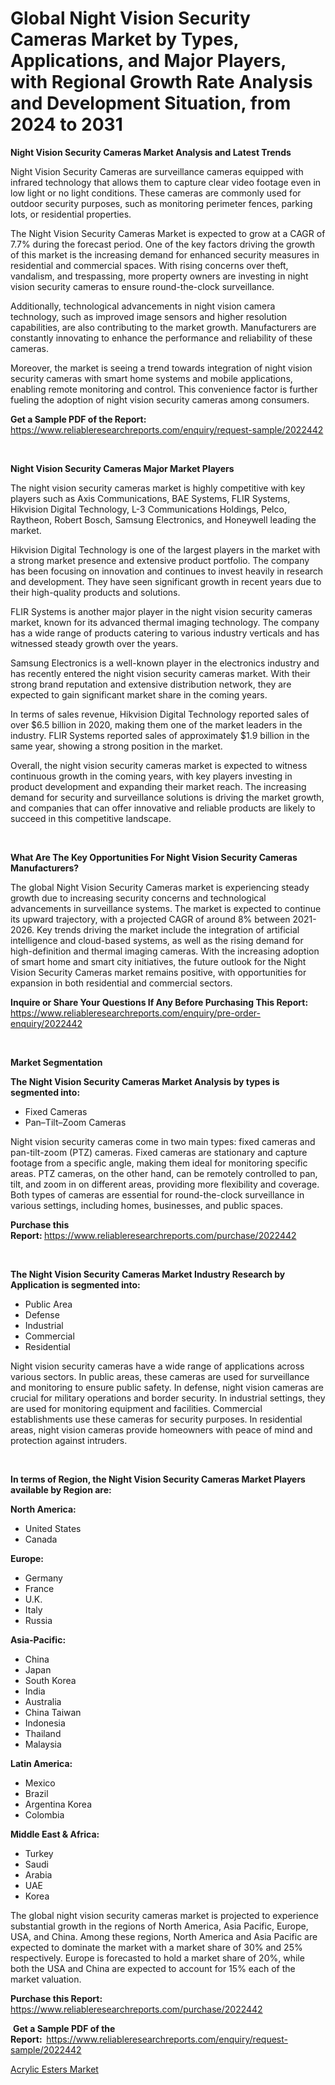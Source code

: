 <p><h1>Global Night Vision Security Cameras Market by Types, Applications, and Major Players, with Regional Growth Rate Analysis and Development Situation, from 2024 to 2031</h1></p><p><strong>Night Vision Security Cameras Market Analysis and Latest Trends</strong></p>
<p><p>Night Vision Security Cameras are surveillance cameras equipped with infrared technology that allows them to capture clear video footage even in low light or no light conditions. These cameras are commonly used for outdoor security purposes, such as monitoring perimeter fences, parking lots, or residential properties.</p><p>The Night Vision Security Cameras Market is expected to grow at a CAGR of 7.7% during the forecast period. One of the key factors driving the growth of this market is the increasing demand for enhanced security measures in residential and commercial spaces. With rising concerns over theft, vandalism, and trespassing, more property owners are investing in night vision security cameras to ensure round-the-clock surveillance.</p><p>Additionally, technological advancements in night vision camera technology, such as improved image sensors and higher resolution capabilities, are also contributing to the market growth. Manufacturers are constantly innovating to enhance the performance and reliability of these cameras.</p><p>Moreover, the market is seeing a trend towards integration of night vision security cameras with smart home systems and mobile applications, enabling remote monitoring and control. This convenience factor is further fueling the adoption of night vision security cameras among consumers.</p></p>
<p><strong>Get a Sample PDF of the Report:&nbsp;</strong> <a href="https://www.reliableresearchreports.com/enquiry/request-sample/2022442">https://www.reliableresearchreports.com/enquiry/request-sample/2022442</a></p>
<p>&nbsp;</p>
<p><strong>Night Vision Security Cameras Major Market Players</strong></p>
<p><p>The night vision security cameras market is highly competitive with key players such as Axis Communications, BAE Systems, FLIR Systems, Hikvision Digital Technology, L-3 Communications Holdings, Pelco, Raytheon, Robert Bosch, Samsung Electronics, and Honeywell leading the market.</p><p>Hikvision Digital Technology is one of the largest players in the market with a strong market presence and extensive product portfolio. The company has been focusing on innovation and continues to invest heavily in research and development. They have seen significant growth in recent years due to their high-quality products and solutions.</p><p>FLIR Systems is another major player in the night vision security cameras market, known for its advanced thermal imaging technology. The company has a wide range of products catering to various industry verticals and has witnessed steady growth over the years.</p><p>Samsung Electronics is a well-known player in the electronics industry and has recently entered the night vision security cameras market. With their strong brand reputation and extensive distribution network, they are expected to gain significant market share in the coming years.</p><p>In terms of sales revenue, Hikvision Digital Technology reported sales of over $6.5 billion in 2020, making them one of the market leaders in the industry. FLIR Systems reported sales of approximately $1.9 billion in the same year, showing a strong position in the market.</p><p>Overall, the night vision security cameras market is expected to witness continuous growth in the coming years, with key players investing in product development and expanding their market reach. The increasing demand for security and surveillance solutions is driving the market growth, and companies that can offer innovative and reliable products are likely to succeed in this competitive landscape.</p></p>
<p>&nbsp;</p>
<p><strong>What Are The Key Opportunities For Night Vision Security Cameras Manufacturers?</strong></p>
<p><p>The global Night Vision Security Cameras market is experiencing steady growth due to increasing security concerns and technological advancements in surveillance systems. The market is expected to continue its upward trajectory, with a projected CAGR of around 8% between 2021-2026. Key trends driving the market include the integration of artificial intelligence and cloud-based systems, as well as the rising demand for high-definition and thermal imaging cameras. With the increasing adoption of smart home and smart city initiatives, the future outlook for the Night Vision Security Cameras market remains positive, with opportunities for expansion in both residential and commercial sectors.</p></p>
<p><strong>Inquire or Share Your Questions If Any Before Purchasing This Report:</strong> <a href="https://www.reliableresearchreports.com/enquiry/pre-order-enquiry/2022442">https://www.reliableresearchreports.com/enquiry/pre-order-enquiry/2022442</a></p>
<p>&nbsp;</p>
<p><strong>Market Segmentation</strong></p>
<p><strong>The Night Vision Security Cameras Market Analysis by types is segmented into:</strong></p>
<p><ul><li>Fixed Cameras</li><li>Pan–Tilt–Zoom Cameras</li></ul></p>
<p><p>Night vision security cameras come in two main types: fixed cameras and pan-tilt-zoom (PTZ) cameras. Fixed cameras are stationary and capture footage from a specific angle, making them ideal for monitoring specific areas. PTZ cameras, on the other hand, can be remotely controlled to pan, tilt, and zoom in on different areas, providing more flexibility and coverage. Both types of cameras are essential for round-the-clock surveillance in various settings, including homes, businesses, and public spaces.</p></p>
<p><strong>Purchase this Report:&nbsp;</strong><a href="https://www.reliableresearchreports.com/purchase/2022442">https://www.reliableresearchreports.com/purchase/2022442</a></p>
<p>&nbsp;</p>
<p><strong>The Night Vision Security Cameras Market Industry Research by Application is segmented into:</strong></p>
<p><ul><li>Public Area</li><li>Defense</li><li>Industrial</li><li>Commercial</li><li>Residential</li></ul></p>
<p><p>Night vision security cameras have a wide range of applications across various sectors. In public areas, these cameras are used for surveillance and monitoring to ensure public safety. In defense, night vision cameras are crucial for military operations and border security. In industrial settings, they are used for monitoring equipment and facilities. Commercial establishments use these cameras for security purposes. In residential areas, night vision cameras provide homeowners with peace of mind and protection against intruders.</p></p>
<p>&nbsp;</p>
<p><strong>In terms of Region, the Night Vision Security Cameras Market Players available by Region are:</strong></p>
<p>
    <p> <strong> North America: </strong>
        <ul>
            <li>United States</li>
            <li>Canada</li>
        </ul>
        </p> 
    <p> <strong> Europe: </strong>
        <ul>
            <li>Germany</li>
            <li>France</li>
            <li>U.K.</li>
            <li>Italy</li>
            <li>Russia</li>
        </ul>
        </p> 
    <p> <strong> Asia-Pacific: </strong>
        <ul>
            <li>China</li>
            <li>Japan</li>
            <li>South Korea</li>
            <li>India</li>
            <li>Australia</li>
            <li>China Taiwan</li>
            <li>Indonesia</li>
            <li>Thailand</li>
            <li>Malaysia</li>
        </ul>
        </p> 
    <p> <strong> Latin America: </strong>
        <ul>
            <li>Mexico</li>
            <li>Brazil</li>
            <li>Argentina Korea</li>
            <li>Colombia</li>
        </ul>
        </p> 
    <p> <strong> Middle East & Africa: </strong>
        <ul>
            <li>Turkey</li>
            <li>Saudi</li>
            <li>Arabia</li>
            <li>UAE</li>
            <li>Korea</li>
        </ul>
    </p>
    </p>
<p><p>The global night vision security cameras market is projected to experience substantial growth in the regions of North America, Asia Pacific, Europe, USA, and China. Among these regions, North America and Asia Pacific are expected to dominate the market with a market share of 30% and 25% respectively. Europe is forecasted to hold a market share of 20%, while both the USA and China are expected to account for 15% each of the market valuation.</p></p>
<p><strong>Purchase this Report: </strong><a href="https://www.reliableresearchreports.com/purchase/2022442">https://www.reliableresearchreports.com/purchase/2022442</a></p>
<p>&nbsp;<strong>Get a Sample PDF of the Report:&nbsp;&nbsp;</strong><a href="https://www.reliableresearchreports.com/enquiry/request-sample/2022442">https://www.reliableresearchreports.com/enquiry/request-sample/2022442</a></p>
<p><strong></strong></p>
<p><p><a href="https://cautious-neon-760.notion.site/Global-Acrylic-Esters-Market-by-Types-Applications-and-Major-Players-with-Regional-Growth-Rate-An-ccccfc1f5b224404b75c31da3892a86b">Acrylic Esters Market</a></p></p>